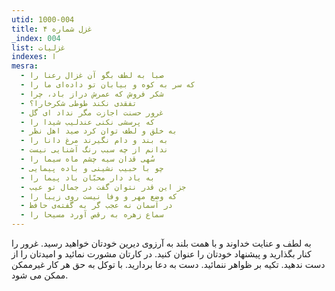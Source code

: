 ```yaml
---
utid: 1000-004
title: غزل شماره ۴
_index: 004
list: غزلیات
indexes: ا
mesra:
  - صبا به لطف بگو آن غزال رعنا را
  - که سر به کوه و بیابان تو داده‌ای ما را
  - شکر فروش که عمرش دراز باد، چرا
  - تفقدی نکند طوطی شکرخارا؟
  - غرور حسنت اجازت مگر نداد‌ ای گل
  - که پرسشی نکنی عندلیب شیدا را
  - به خلق و لطف توان کرد صید اهل نظر
  - به بند و دام نگیرند مرغ دانا را
  - ندانم از چه سبب رنگ آشنایی نیست
  - سُهی قدان سیه چشم ماه سیما را
  - چو با حبیب نشینی و باده پیمایی
  - به یاد دار محبّان باد پیما را
  - جز این قدر نتوان گفت در جمال تو عیب
  - که وضع مهر و وفا نیست روی زیبا را
  - در آسمان نه عجب گر به گفته‌ی حافظ
  - سماع زهره به رقص آورد مسیحا را
---
```

به لطف و عنایت خداوند و با همت بلند به آرزوی دیرین خودتان خواهید رسید. غرور را کنار بگذارید و پیشنهاد خودتان را عنوان کنید. در کارتان مشورت نمائید و امیدتان را از دست ندهید. تکیه بر ظواهر ننمائید. دست به دعا بردارید. با توکل به حق هر کار غیرممکن ممکن می شود.
